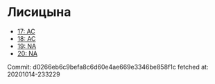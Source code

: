 # Лисицына
- [17: AC](17.md)
- [18: AC](18.md)
- [19: NA](19.md)
- [20: NA](20.md)

Commit: d0266eb6c9befa8c6d60e4ae669e3346be858f1c
 fetched at: 20201014-233229
